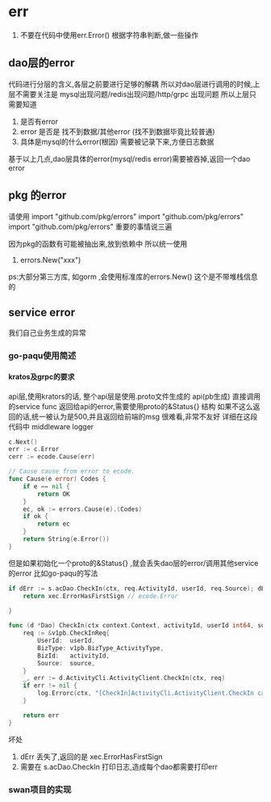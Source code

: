 # err
1. 不要在代码中使用err.Error() 根据字符串判断,做一些操作


## dao层的error
代码进行分层的含义,各层之前要进行足够的解耦
所以对dao层进行调用的时候,上层不需要关注是 mysql出现问题/redis出现问题/http/grpc 出现问题
所以上层只需要知道
1. 是否有error
2. error 是否是 找不到数据/其他error (找不到数据毕竟比较普通)
3. 具体是mysql的什么error(根因) 需要被记录下来,方便日志数据

基于以上几点,dao层具体的error(mysql/redis error)需要被吞掉,返回一个dao error

## pkg 的error
请使用
import 	"github.com/pkg/errors"
import 	"github.com/pkg/errors"
import 	"github.com/pkg/errors"
重要的事情说三遍

因为pkg的函数有可能被抽出来,放到依赖中
所以统一使用 
1. errors.New("xxx")

ps:大部分第三方库, 如gorm ,会使用标准库的errors.New() 这个是不带堆栈信息的

## service error
我们自己业务生成的异常

### go-paqu使用简述

#### kratos及grpc的要求
api层,使用krators的话, 整个api层是使用.proto文件生成的
api(pb生成) 直接调用的service func 返回给api的error,需要使用proto的&Status{} 结构
如果不这么返回的话,统一被认为是500,并且返回给前端的msg 很难看,非常不友好
详细在这段代码中  middleware logger
```go
c.Next()
err := c.Error
cerr := ecode.Cause(err)
```

```go
// Cause cause from error to ecode.
func Cause(e error) Codes {
	if e == nil {
		return OK
	}
	ec, ok := errors.Cause(e).(Codes)
	if ok {
		return ec
	}
	return String(e.Error())
}
```

但是如果初始化一个proto的&Status{} ,就会丢失dao层的error/调用其他service的error
比如go-paqu的写法
```go
if dErr := s.acDao.CheckIn(ctx, req.ActivityId, userId, req.Source); dErr != nil {
    return xec.ErrorHasFirstSign // ecode.Error
    
}
```

```go
func (d *Dao) CheckIn(ctx context.Context, activityId, userId int64, source string) error {
	req := &v1pb.CheckInReq{
		UserId:  userId,
		BizType: v1pb.BizType_ActivityType,
		BizId:   activityId,
		Source:  source,
	}
	_, err := d.ActivityCli.ActivityClient.CheckIn(ctx, req)
	if err != nil {
		log.Errorc(ctx, "[CheckIn]ActivityCli.ActivityClient.CheckIn call fail err:%v, req:%v", err, req)
	}

	return err
}
```

坏处
1. dErr 丢失了,返回的是 xec.ErrorHasFirstSign
2. 需要在 s.acDao.CheckIn 打印日志,造成每个dao都需要打印err

### swan项目的实现

